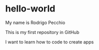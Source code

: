 # hello-world
My name is Rodrigo Pecchio

This is my first repository in GitHub

I want to learn how to code to create apps 

